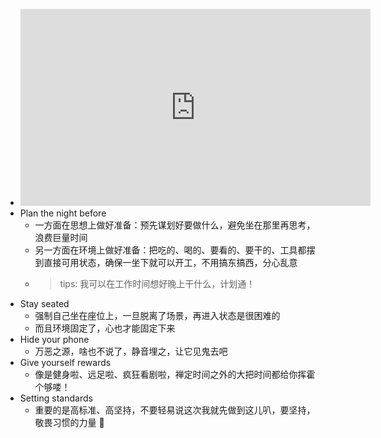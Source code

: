 - <iframe width="560" height="315" src="https://www.youtube.com/embed/3NSkk31vFbU" title="YouTube video player" frameborder="0" allow="accelerometer; autoplay; clipboard-write; encrypted-media; gyroscope; picture-in-picture" allowfullscreen></iframe>
- Plan the night before
	- 一方面在思想上做好准备：预先谋划好要做什么，避免坐在那里再思考，浪费巨量时间
	- 另一方面在环境上做好准备：把吃的、喝的、要看的、要干的、工具都摆到直接可用状态，确保一坐下就可以开工，不用搞东搞西，分心乱意
	- > tips: 我可以在工作时间想好晚上干什么，计划通！
- Stay seated
	- 强制自己坐在座位上，一旦脱离了场景，再进入状态是很困难的
	- 而且环境固定了，心也才能固定下来
- Hide your phone
	- 万恶之源，啥也不说了，静音埋之，让它见鬼去吧
- Give yourself rewards
	- 像是健身啦、远足啦、疯狂看剧啦，禅定时间之外的大把时间都给你挥霍个够喽！
- Setting standards
	- 重要的是高标准、高坚持，不要轻易说这次我就先做到这儿叭，要坚持，敬畏习惯的力量 💪
